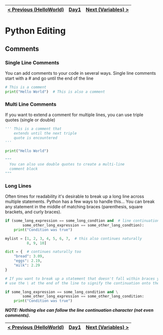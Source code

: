 |[< Previous (HelloWorld)](HelloWorld.md) | [Day1](../README.md)| [Next (Variables) > ](Variables.md) |
|----|----|----|
# Python Editing
## Comments

### Single Line Comments
You can add comments to your code in several ways.
Single line comments start with a # and go until the end of the line

```python
# This is a comment
print("Hello World")  # This is also a comment
```
### Multi Line Comments
If you want to extend a comment for multiple lines, you can use triple quotes (single or double)

```python
''' This is a comment that
    extends until the next triple
    quote is encountered
''' 

print("Hello World")

"""
  You can also use double quotes to create a multi-line
  comment block 
"""   
```

### Long Lines

Often times for readability it's desirable to break up a long line across multiple statements.
Python has a few ways to handle this...  You can break any statement in the middle of matching
braces (parenthesis, square brackets, and curly braces).

```python
if (some_long_expression == some_long_condtion and  # line continuation automatic
        some_other_long_expression == some_other_long_condtion):
    print("Condition was true")

mylist = [1, 2, 3, 4, 5, 6, 7,  # this also continues naturally
          8, 9, 10]

dict = {  # continues naturally too
    "bread": 3.09,
    "eggs": 2.19,
    "milk": 2.29
}

# If you want to break up a statement that doesn't fall within braces you can
# use the \ at the end of the line to signify the continuation onto the next line

if some_long_expression == some_long_condition and \
        some_other_long_expression == some_other_long_condition:
    print("Condition was true")
```

*__NOTE: Nothing else can follow the line continuation character (not even comments).__*


|[< Previous (HelloWorld)](HelloWorld.md) | [Day1](../README.md)| [Next (Variables) > ](Variables.md) |
|----|----|----|
